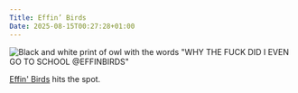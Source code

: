 ```yaml
---
Title: Effin’ Birds
Date: 2025-08-15T00:27:28+01:00
---
```

![Black and white print of owl with the words "WHY THE FUCK DID I EVEN GO TO SCHOOL @EFFINBIRDS"](https://res.cloudinary.com/growdigital/image/upload/v1755215104/why-the-fuck-did-i-even-go-to-school.webp)

[Effin' Birds](https://mastodon.social/@effinbirds/115018059261929801) hits the spot.